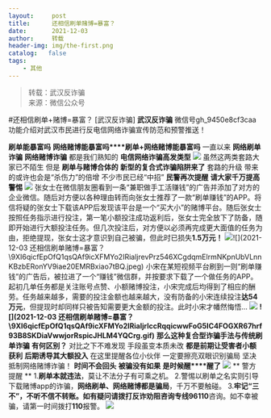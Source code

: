 ```yaml
---
layout:     post
title:      还相信刷单赌博=暴富？
date:       2021-12-03
author:     转载
header-img: img/the-first.png
catalog:   false
tags:
    - 其他
---
```


<blockquote><p>转载：武汉反诈骗<br>
来源：微信公众号</p></blockquote>

#还相信刷单+赌博=暴富？
[武汉反诈骗]
**武汉反诈骗**
微信号gh_9450e8cf3caa
功能介绍对武汉市民进行反电信网络诈骗宣传防范和预警推送！

**刷单能暴富吗**
**网络赌博能暴富吗****刷单+网络赌博能暴富吗**
一直以来
**网络刷单诈骗**
**网络赌博诈骗**
都是我们熟知的
**电信网络诈骗高发类型**
![]({{site.baseurl}}/postimg/9XI6qicfEpOfQ1qsQAf9icXFMYo2IRialjr9r8n6lFhiaVXtaXSYAZ0FJWibuLhmIqRZicyOFJiaCogwv0FylCT7NpSjA.jpeg)
虽然这两类套路大家已不陌生
但是
**刷单与赌博合体的**
**新型的复合式诈骗陷阱来了**
套路的升级
带来的或许也会是“杀伤力”的倍增
不少市民已经“中招”
**民警再次提醒**
**请大家千万提高警惕**
![]({{site.baseurl}}/postimg/9XI6qicfEpOfQ1qsQAf9icXFMYo2IRialjr36cFibHkl5VU1g4EtmaRW4Wh31SQgZHMnZQ0FPHJ8oJtpiaA92cfHnjg.gif)
张女士在微信朋友圈看到一条“兼职做手工活赚钱”的广告并添加了对方的企业微信。随后对方便以各种理由转而向张女士推荐了一款“刷单赚钱”的APP。将信将疑的张女士下载该APP后发现该平台是一个“买大小”的赌博平台。随后张女士按照任务指示进行投注，第一笔小额投注成功返利后，张女士完全放下了防备，随即开始进行大额投注任务。但几次投注后，对方便以必须再完成更大面值的任务为由，拒绝提现，张女士这才意识到自己被骗，但此时已损失**1.5万元！**
![]({{site.baseurl}}/postimg/9XI6qicfEpOfQ1qsQAf9icXFMYo2IRialjro1OCqbngk5veupwAaks5iahuuwENVgb7n8UtSaK1aldbib0gXeh0Nibeg.gif)![](2021-12-03
还相信刷单赌博=暴富？\\9XI6qicfEpOfQ1qsQAf9icXFMYo2IRialjrevPrz546XCgdqmElrmNKpnUbVLnnKBzbERonYV9iae20EMRBxiao7tBQ.jpeg)
小宋在某短视频平台刷到一则“刷单赚钱”的广告后，被拉进了一个“赚钱”微信群，并按要求下载了一个做任务的APP。起初几单任务都是关注账号点赞、小额赌博投注，小宋完成后均得到了相应的酬劳。任务越来越多，需要的投注金额也越来越大，没有防备的小宋连续投注**达54万元**，但提现时却同样只被告知需要更大金额的投注。此时小宋才幡然悔悟...
![]({{site.baseurl}}/postimg/9XI6qicfEpOfQ1qsQAf9icXFMYo2IRialjro1OCqbngk5veupwAaks5iahuuwENVgb7n8UtSaK1aldbib0gXeh0Nibeg.gif)
********![](2021-12-03
还相信刷单赌博=暴富？\\9XI6qicfEpOfQ1qsQAf9icXFMYo2IRialjrlccRqqicwwFoG5IC4FOGXR67hrf93B8SKDiaVwwjorRspicJHLM4YQCrg.gif)********
********那么这种复合型诈骗手法与传统刷单诈骗********
********有何区别？********
对比之下不难发现
手段虽变本质未改
**都是前期让受害者小额获利**
**后期诱导其大额投入**
在这里提醒各位小伙伴
一定要擦亮双眼识别骗局
坚决抵制网络赌博诈骗！
**时间不会回头**
**被骗没有如果**
**是时候醒****醒了**
![]({{site.baseurl}}/postimg/9XI6qicfEpOfQ1qsQAf9icXFMYo2IRialjrgcvE6s8VljyE2SbBX7B2TrmqhDjgIBIVwsk8OYa7VMHctCET34o3mQ.png)
**
警方提醒
**
1.**刷单本就违法**，莫让不法分子有可乘之机。
2.警惕以刷单之名实则引导下载赌博app的诈骗，**网络刷单、网络赌博都是骗局**，千万不要触碰。
3.**牢记“三不”，不听不信不转账。**如有疑问请拨打反诈劝阻咨询专线**96110**咨询。如不幸被骗，请第一时间拨打**110**报警。
![]({{site.baseurl}}/postimg/8wBAcE4t1v4yDicw0y3MJsmF8tMJQ84XwzmI7ZSeTjQGxfpgqKPDr3aSUVC4Gb6KWlUTyDY59PVj1BHCTUZxH1Q.jpeg)
